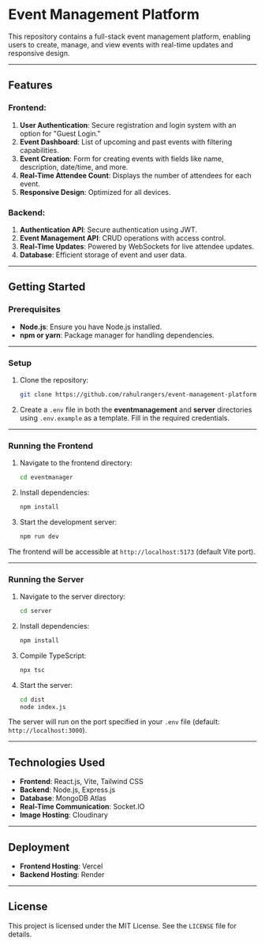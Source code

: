 # Event Management Platform

This repository contains a full-stack event management platform, enabling users to create, manage, and view events with real-time updates and responsive design.

---

## Features

### Frontend:
1. **User Authentication**: Secure registration and login system with an option for "Guest Login."
2. **Event Dashboard**: List of upcoming and past events with filtering capabilities.
3. **Event Creation**: Form for creating events with fields like name, description, date/time, and more.
4. **Real-Time Attendee Count**: Displays the number of attendees for each event.
5. **Responsive Design**: Optimized for all devices.

### Backend:
1. **Authentication API**: Secure authentication using JWT.
2. **Event Management API**: CRUD operations with access control.
3. **Real-Time Updates**: Powered by WebSockets for live attendee updates.
4. **Database**: Efficient storage of event and user data.

---

## Getting Started

### Prerequisites
- **Node.js**: Ensure you have Node.js installed.
- **npm or yarn**: Package manager for handling dependencies.

---

### Setup

1. Clone the repository:
   ```bash
   git clone https://github.com/rahulrangers/event-management-platform.git
   ```

2. Create a `.env` file in both the **eventmanagement** and **server** directories using `.env.example` as a template. Fill in the required credentials.

---

### Running the Frontend

1. Navigate to the frontend directory:
   ```bash
   cd eventmanager
   ```

2. Install dependencies:
   ```bash
   npm install
   ```

3. Start the development server:
   ```bash
   npm run dev
   ```

The frontend will be accessible at `http://localhost:5173` (default Vite port).

---

### Running the Server

1. Navigate to the server directory:
   ```bash
   cd server
   ```

2. Install dependencies:
   ```bash
   npm install
   ```

3. Compile TypeScript:
   ```bash
   npx tsc
   ```

4. Start the server:
   ```bash
   cd dist
   node index.js
   ```

The server will run on the port specified in your `.env` file (default: `http://localhost:3000`).

---
## Technologies Used

- **Frontend**: React.js, Vite, Tailwind CSS
- **Backend**: Node.js, Express.js
- **Database**: MongoDB Atlas 
- **Real-Time Communication**: Socket.IO
- **Image Hosting**: Cloudinary

---

## Deployment

- **Frontend Hosting**: Vercel
- **Backend Hosting**: Render

---

## License

This project is licensed under the MIT License. See the `LICENSE` file for details.
